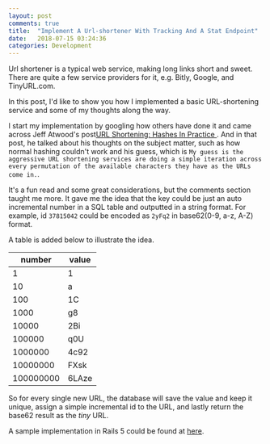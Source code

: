 ```yaml
---
layout: post
comments: true
title:  "Implement A Url-shortener With Tracking And A Stat Endpoint"
date:   2018-07-15 03:24:36
categories: Development
---
```


Url shortener is a typical web service, making long links short and sweet. There are quite a few service providers for it, e.g. Bitly, Google, and TinyURL.com.

In this post, I'd like to show you how I implemented a basic URL-shortening service and some of my thoughts along the way.

I start my implementation by googling how others have done it and came across Jeff Atwood's post[URL Shortening: Hashes In Practice
](https://blog.codinghorror.com/url-shortening-hashes-in-practice/). And in that post, he talked about his thoughts on the subject matter, such as how normal hashing couldn't work and his guess, which is `My guess is the aggressive URL shortening services are doing a simple iteration across every permutation of the available characters they have as the URLs come in.`.  

It's a fun read and some great considerations, but the comments section taught me more. It gave me the idea that the key could be just an auto incremental number in a SQL table and outputted in a string format. For example, id `37815042` could be encoded as `2yFq2` in base62(0-9, a-z, A-Z) format.

A table is added below to illustrate the idea. 

| number  | value |
| ------------- | ------------- |
| 1  | 1  |
| 10  | a  |
| 100  | 1C  |
| 1000  | g8  |
| 10000  | 2Bi  |
| 100000  | q0U  |
| 1000000  | 4c92  |
| 10000000  | FXsk  |
| 100000000  | 6LAze  |


So for every single new URL, the database will save the value and keep it unique, assign a simple incremental id to the URL, and lastly return the base62 result as the *tiny* URL.

A sample implementation in Rails 5 could be found at [here](https://github.com/bobintornado/url-shortener).
